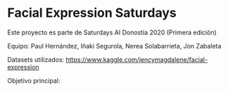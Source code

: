 # Facial Expression Saturdays

Este proyecto es parte de Saturdays AI Donostia 2020 (Primera edición)

Equipo: Paul Hernández, Iñaki Segurola, Nerea Solabarrieta, Jon Zabaleta

Datasets utilizados: https://www.kaggle.com/jencymagdalene/facial-expression

Objetivo principal:
